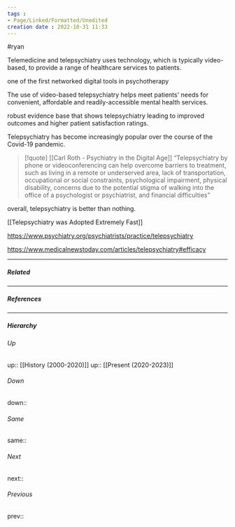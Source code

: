 ```yaml
---
tags :
- Page/Linked/Formatted/Unedited
creation date : 2022-10-31 11:33 
---
```

#ryan 

Telemedicine and telepsychiatry uses technology, which is typically video-based, to provide a range of healthcare services to patients. 

one of the first networked digital tools in psychotherapy 

The use of video-based telepsychiatry helps meet patients' needs for convenient, affordable and readily-accessible mental health services.

robust evidence base that shows telepsychiatry leading to improved outcomes and higher patient satisfaction ratings.

Telepsychiatry has become increasingly popular over the course of the Covid-19 pandemic. 

> [!quote] [[Carl Roth - Psychiatry in the Digital Age]]
> “Telepsychiatry by phone or videoconferencing can help overcome barriers to treatment, such as living in a remote or underserved area, lack of transportation, occupational or social constraints, psychological impairment, physical disability, concerns due to the potential stigma of walking into the office of a psychologist or psychiatrist, and financial difficulties”


overall, telepsychiatry is better than nothing.

[[Telepsychiatry was Adopted Extremely Fast]]

https://www.psychiatry.org/psychiatrists/practice/telepsychiatry

https://www.medicalnewstoday.com/articles/telepsychiatry#efficacy

---
##### Related


---
##### References


---
##### Hierarchy
###### Up
up:: [[History (2000-2020)]]
up:: [[Present (2020-2023)]]
###### Down
down:: 
###### Same
same:: 
###### Next
next:: 
###### Previous
prev:: 